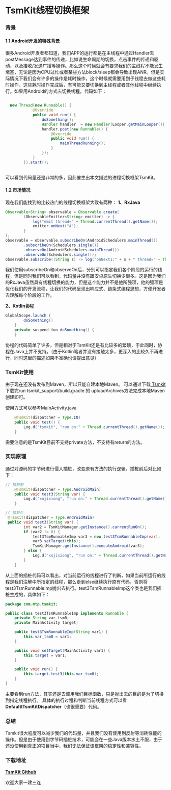 # TsmKit线程切换框架

### 背景
#### 1.1 Android开发的特殊背景
很多Android开发者都知道，我们APP的运行都是在主线程中通过Handler去postMessage达到事件的传递，比如说生命周期的切换，点击事件的传递和驱动，以及接收/发送广播等操作。那么这个时候就会有要求我们的主线程不能发生堵塞，无论是因为CPU过忙或者某些方法block/sleep都会导致出现ANR。但是实际情况下我们会有许多的操作是耗时操作，这个时候就需要用到子线程去做这些耗时操作，这些耗时操作完成后，有可能又要切换到主线程或者其他线程中继续执行。如果用Android的方式去切换线程，代码如下：
```java

  new Thread(new Runnable() {
            @Override
            public void run() {
                doSomething();
                Handler handler  = new Handler(Looper.getMainLooper());
                handler.post(new Runnable() {
                    @Override
                    public void run() {
                        mainThreadRunning();
                    }
                });
            }
        }).start();        
        
```
可以看到代码量还是非常的多，因此催生出本文描述的进程切换框架TsmKit。

#### 1.2 市场情况
现在我们能找到的比较热门的线程切换框架大致有两种：
**1、RxJava**
```java
Observable<String> observable = Observable.create(
        (ObservableEmitter<String> emitter) -> {
            log("emit thread=" + Thread.currentThread().getName());
            emitter.onNext("A");
        }
);
observable = observable.subscribeOn(AndroidSchedulers.mainThread())
        .subscribeOn(Schedulers.single())
        .observeOn(AndroidSchedulers.mainThread())
        .observeOn(Schedulers.single());
observable.subscribe((String s) -> log("onNext1:" + s + " thread=" + Thread.currentThread().getName()));
```
我们使用subscribeOn和observeOn后，分别可以指定我们各个阶段的运行的线程，但是同时我们可以看到，代码量并没有跟安卓原生切换少很多。这是因为我们的RxJava虽然具有线程切换的能力，但是这个能力并不是他所强项，他的强项是优化我们的开发流程，让我们的代码呈现出响应式、链条式编程思想，方便开发者去理解每个阶段的工作。


**2、Kotlin协程**
```java
GlobalScope.launch {
        doSomething()
    }
    private suspend fun doSomething() {
    }
```
协程的代码简单了许多，但是相对于TsmKit还是有比较多的繁琐，于此同时，协程在Java上并不支持。（由于Kotlin笔者并没有接触太多，更深入的比较久不再进行，同时这里的描述如果不准确也请提出意见）


### TsmKit使用
由于现在还没有发布到Maven，所以只能自建本地Maven。
可以通过下载[ Tsmkit ](https://github.com/jixiongxu/TsmKit) 下载完run tsmkit_support/build.gradle 的 uploadArchives方法完成本地Maven创建即可。

使用方式可以参考MainActivity.java

```java
    @TsmKit(dispatcher = Type.IO)
    public void test() {
        Log.d("tsmkit", "run on:" + Thread.currentThread().getName());
    }
```

需要注意的是TsmKit目前不支持private方法，不支持有return的方法。

### 实现原理
通过对源码的字节码进行侵入插桩，改变原有方法的执行逻辑。插桩前后对比如下：

```java
// 插桩前
    @TsmKit(dispatcher = Type.AndroidMain)
    public void test3(String var) {
        Log.d("xujixiong", "run on:" + Thread.currentThread().getName() + "msg:" + var);
    }

```

```java
// 插桩后
 @TsmKit(dispatcher = Type.AndroidMain)
 public void test3(String var) {
        int var2 = TsmKitManager.getInstance().currentRunOn();
        if (var2 != 0) {
            test3TsmRunnableImp var3 = new test3TsmRunnableImp(var);
            var3.setTarget(this);
            TsmKitManager.getInstance().executeAndroid(var3);
        } else {
            Log.d("xujixiong", "run on:" + Thread.currentThread().getName() + "msg:" + var);
        }
    }

```

从上面的插桩代码可以看出，对当前运行的线程进行了判断，如果当前所运行的线程是我们注解中所指定的线程，那么走到else继续执行原有代码，否则将test3TsmRunnableImp抛出去执行。test3TsmRunnableImp这个类也是我们插桩生成的，具体如下：   

```java
package com.mtp.tsmkit;

public class test3TsmRunnableImp implements Runnable {
    private String var_tsm0;
    private MainActivity target;

    public test3TsmRunnableImp(String var1) {
        this.var_tsm0 = var1;
    }

    public void setTarget(MainActivity var1) {
        this.target = var1;
    }

    public void run() {
        this.target.test3(this.var_tsm0);
    }
}

```

主要看到run方法，其实还是去调用我们目标函数，只是抛出去的目的是为了切换到指定线程执行。
具体的执行过程和判断当前线程方式可以看 **DefaultITsmKitDispatcher**（也很重要）代码。



### 总结
Tsmkit很大程度可以减少我们的代码量，并且我们没有使用到反射等消耗性能的操作。但是由于使用到字节码插桩技术，可能会在一些Java版本水土不服，由于还没使用到真正的项目当中，我们无法保证该框架的稳定性和兼容性。


### 下载地址
**[TsmKit Github](https://github.com/jixiongxu/TsmKit)**


欢迎大家一建三连

